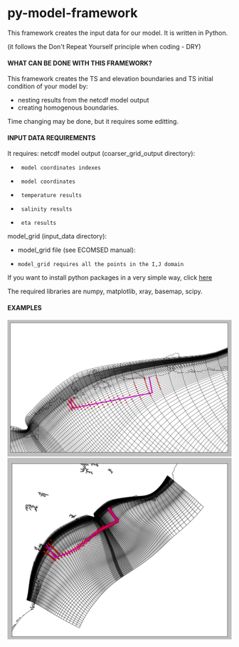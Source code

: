 # py-model-framework 
This framework creates the input data for our model.
It is written in Python.

(it follows the Don't Repeat Yourself principle when coding - DRY)

#### WHAT CAN BE DONE WITH THIS FRAMEWORK?

This framework creates the TS and elevation boundaries and TS initial condition of your model by:
*  nesting results from the netcdf model output
*  creating homogenous boundaries.

Time changing may be done, but it requires some editting.


#### INPUT DATA REQUIREMENTS
It requires:
netcdf model output (coarser\_grid\_output directory):
*      model coordinates indexes
*      model coordinates
*      temperature results
*      salinity results
*      eta results

model\_grid (input\_data directory):
*    model\_grid file (see ECOMSED manual):
*     model_grid requires all the points in the I,J domain 

If you want to install python packages in a very simple way, click [here](docs/python_install.md)


The required libraries are numpy, matplotlib, xray, basemap, scipy. 

#### EXAMPLES
![model_grid1](docs/images/model_grid_1.png)
![model_grid2](docs/images/model_grid_2.png)
